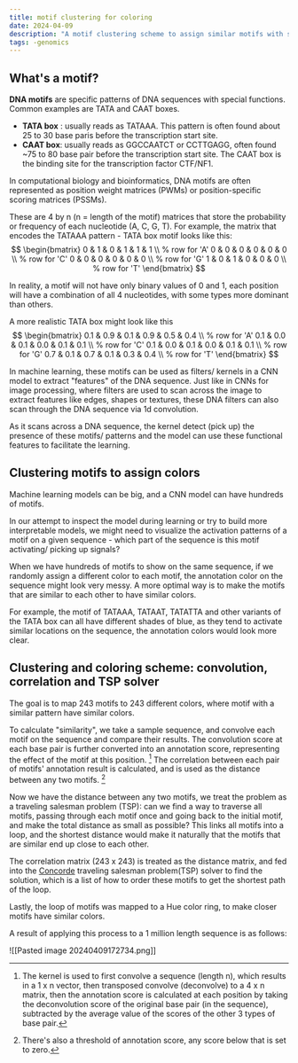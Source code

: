```yaml
---
title: motif clustering for coloring
date: 2024-04-09
description: "A motif clustering scheme to assign similar motifs with similar colors."
tags: -genomics
---
```


What's a motif?
----

**DNA motifs** are specific patterns of DNA sequences with special functions. Common examples are TATA and CAAT boxes.
- **TATA box** :  usually reads as TATAAA. This pattern is often found about 25 to 30 base paris before the transcription start site.
- **CAAT box**: usually reads as GGCCAATCT or CCTTGAGG, often found ~75 to 80 base pair before the transcription start site.  The CAAT box is the binding site for the transcription factor CTF/NF1.

In computational biology and bioinformatics, DNA motifs are often represented as position weight matrices (PWMs) or position-specific scoring matrices (PSSMs).

These are 4 by n (n = length of the motif) matrices that store the probability or frequency of each nucleotide (A, C, G, T).
For example, the matrix that encodes the TATAAA pattern - TATA box motif looks like this:
$$
  \begin{bmatrix}
   0 & 1 & 0 & 1 & 1 & 1 \\ % row for 'A'
   0 & 0 & 0 & 0 & 0 & 0 \\ % row for 'C'
   0 & 0 & 0 & 0 & 0 & 0 \\ % row for 'G'
   1 & 0 & 1 & 0 & 0 & 0 \\ % row for 'T'
  \end{bmatrix}
$$

In reality, a motif will not have only binary values of 0 and 1, each position will have a combination of all 4 nucleotides, with some types more dominant than others.

A more realistic TATA box might look like this
$$
  \begin{bmatrix}
   0.1 & 0.9 & 0.1 & 0.9 & 0.5 & 0.4 \\ % row for 'A'
   0.1 & 0.0 & 0.1 & 0.0 & 0.1 & 0.1 \\ % row for 'C'
   0.1 & 0.0 & 0.1 & 0.0 & 0.1 & 0.1 \\ % row for 'G'
   0.7 & 0.1 & 0.7 & 0.1 & 0.3 & 0.4 \\ % row for 'T'
  \end{bmatrix}
$$

In machine learning, these motifs can be used as filters/ kernels in a CNN model to extract "features" of the DNA sequence.
Just like in CNNs for image processing, where filters are used to scan across the image to extract features like edges, shapes or textures, these DNA filters can also scan through the DNA sequence via 1d convolution. 

As it scans across a DNA sequence, the kernel detect (pick up) the presence of these motifs/ patterns and the model can use these functional features to facilitate the learning. 

Clustering motifs to assign colors
----
Machine learning models can be big, and a CNN model can have hundreds of motifs.

In our attempt to inspect the model during learning or try to build more interpretable models, we might need to visualize the activation patterns of a motif on a given sequence - which part of the sequence is this motif activating/ picking up signals?

When we have hundreds of motifs to show on the same sequence, if we randomly assign a different color to each motif, the annotation color on the sequence might look very messy.
A more optimal way is to make the motifs that are similar to each other to have similar colors.

For example, the motif of TATAAA, TATAAT, TATATTA and other variants of the TATA box can all have different shades of blue, as they tend to activate similar locations on the sequence, the annotation colors would look more clear.

Clustering and coloring scheme: convolution, correlation and TSP solver
---- 
The goal is to map 243 motifs to 243 different colors, where motif with a similar pattern have similar colors.

To calculate "similarity", we take a sample sequence, and convolve each motif on the sequence and compare their results. The convolution score at each base pair is further converted into an annotation score, representing the effect of the motif at this position. [^1] 
The correlation between each pair of motifs' annotation result is calculated, and is used as the distance between any two motifs. [^2]

Now we have the distance between any two motifs, we treat the problem as a traveling salesman problem (TSP): can we find a way to traverse all motifs, passing through each motif once and going back to the initial motif, and make the total distance as small as possible? 
This links all motifs into a loop, and the shortest distance would make it naturally that the motifs that are similar end up close to each other.

The correlation matrix (243 x 243) is treated as the distance matrix, and fed into the [Concorde](https://www.math.uwaterloo.ca/tsp/concorde.html) traveling salesman problem(TSP) solver to find the solution, which is a list of how to order these motifs to get the shortest path of the loop.

Lastly, the loop of motifs was mapped to a Hue color ring, to make closer motifs have similar colors.

A result of applying this process to a 1 million length sequence is as follows:

![[Pasted image 20240409172734.png]]

[^1]: The kernel is used to first convolve a sequence (length n), which results in a 1 x n vector, then transposed convolve (deconvolve) to a 4 x n matrix, then the annotation score is calculated at each position by taking the deconvolution score of the original base pair (in the sequence), subtracted by the average value of the scores of the other 3 types of base pair.
[^2]: There's also a threshold of annotation score, any score below that is set to zero.
